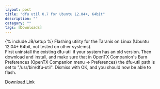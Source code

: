 ```yaml
---
layout: post
title: "dfu util 0.7 for Ubuntu 12.04+, 64bit"
description: ""
category: ""
tags: [Downloads]
---
```

{% include JB/setup %}
Flashing utility for the Taranis on Linux (Ubuntu 12.04+ 64bit, not tested on other systems).  
First uninstall the existing dfu-util if your system has an old version. Then download and install, and make sure that in OpenTX Companion's Burn Preferences (OpenTX Companion menu -> Preferences) the dfu-util path is set to "/usr/bin/dfu-util". Dismiss with OK, and you should now be able to flash.  

[Download Link](https://companion9x.googlecode.com/files/dfu-util-0.7_0.7-1~precise_amd64.deb)
